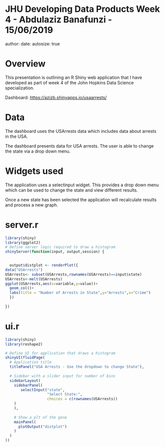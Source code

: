JHU Developing Data Products Week 4 - Abdulaziz Banafunzi - 15/06/2019
========================================================
author: 
date: 
autosize: true

Overview 
========================================================

This presentation is outlining an R Shiny web application that I have developed as part of week 4 of the John Hopkins Data Science specialization.

Dashboard: https://azizb.shinyapps.io/usaarrests/

Data 
========================================================

The dashboard uses the USArrests data which includes data about arrests in the USA.

The dashboard presents data for USA arrests. The user is able to change the state via a drop down menu.

Widgets used
========================================================
The application uses a selectinput widget. This provides a drop down menu which can be used to change the state and view different results.

Once a new state has been selected the application will recalculate results and process a new graph.

server.r
========================================================


```r
library(shiny)
library(ggplot2)
# Define server logic required to draw a histogram
shinyServer(function(input, output,session) {
    

  output$distplot <- renderPlot({
data("USArrests")
USArrests<- subset(USArrests,rownames(USArrests)==input$state)
USArrests<-melt(USArrests)   
ggplot(USArrests,aes(x=variable,y=value))+
  geom_col()+
  labs(title = "Number of Arrests in State",y="Arrests",x="Crime")
  })
  
})
```


ui.r
========================================================

```r
library(shiny)
library(reshape2)

# Define UI for application that draws a histogram
shinyUI(fluidPage(
  # Application title
  titlePanel("USA Arrests - Use the dropdown to change State"),
  
  # Sidebar with a slider input for number of bins 
  sidebarLayout(
    sidebarPanel(
       selectInput("state",
                   "Select State:",
                   choices = c(rownames(USArrests))
    )
    ),
    
    # Show a plt of the gene
    mainPanel(
      plotOutput("distplot")
    )
  )
))
```

